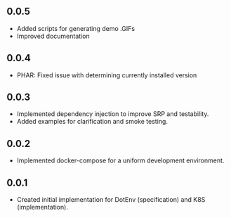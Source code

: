 ## 0.0.5

- Added scripts for generating demo .GIFs
- Improved documentation

## 0.0.4

- PHAR: Fixed issue with determining currently installed version

## 0.0.3

- Implemented dependency injection to improve SRP and testability.
- Added examples for clarification and smoke testing.

## 0.0.2

- Implemented docker-compose for a uniform development environment.

## 0.0.1

- Created initial implementation for DotEnv (specification) and K8S (implementation).
